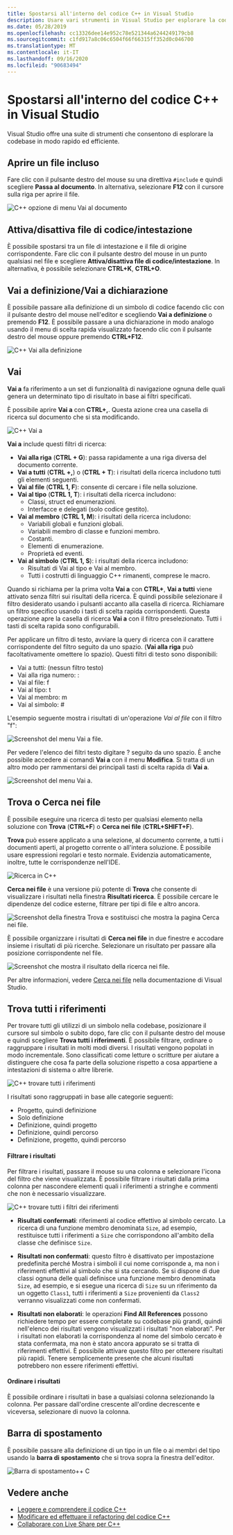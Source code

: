 ```yaml
---
title: Spostarsi all'interno del codice C++ in Visual Studio
description: Usare vari strumenti in Visual Studio per esplorare la codebase di C++.
ms.date: 05/28/2019
ms.openlocfilehash: cc13326dee14e952c78e521344a6244249179cb8
ms.sourcegitcommit: c1fd917a8c06c6504f66f66315ff352d0c046700
ms.translationtype: MT
ms.contentlocale: it-IT
ms.lasthandoff: 09/16/2020
ms.locfileid: "90683494"
---
```

# <a name="navigate-c-code-in-visual-studio"></a>Spostarsi all'interno del codice C++ in Visual Studio

Visual Studio offre una suite di strumenti che consentono di esplorare la codebase in modo rapido ed efficiente.

## <a name="open-an-included-file"></a>Aprire un file incluso

Fare clic con il pulsante destro del mouse su una direttiva `#include` e quindi scegliere **Passa al documento**. In alternativa, selezionare **F12** con il cursore sulla riga per aprire il file.

![C&#43;&#43; opzione di menu Vai al documento](../ide/media/go-to-document.png "Vai al documento")

## <a name="toggle-headercode-file"></a>Attiva/disattiva file di codice/intestazione

È possibile spostarsi tra un file di intestazione e il file di origine corrispondente. Fare clic con il pulsante destro del mouse in un punto qualsiasi nel file e scegliere **Attiva/disattiva file di codice/intestazione**. In alternativa, è possibile selezionare **CTRL+K**, **CTRL+O**.

## <a name="go-to-definitiondeclaration"></a>Vai a definizione/Vai a dichiarazione

È possibile passare alla definizione di un simbolo di codice facendo clic con il pulsante destro del mouse nell'editor e scegliendo **Vai a definizione** o premendo **F12**. È possibile passare a una dichiarazione in modo analogo usando il menu di scelta rapida visualizzato facendo clic con il pulsante destro del mouse oppure premendo **CTRL+F12**.

![C&#43;&#43; Vai alla definizione](../ide/media/go-to-def.png "Vai a definizione")

## <a name="go-to"></a>Vai

**Vai a** fa riferimento a un set di funzionalità di navigazione ognuna delle quali genera un determinato tipo di risultato in base ai filtri specificati.

È possibile aprire **Vai a** con **CTRL+,**. Questa azione crea una casella di ricerca sul documento che si sta modificando.

![C&#43;&#43; Vai a](../ide/media/go-to-cpp.png "Vai")

**Vai a** include questi filtri di ricerca:

- **Vai alla riga** (**CTRL + G**): passa rapidamente a una riga diversa del documento corrente.
- **Vai a tutti** (**CTRL +,**) o (**CTRL + T**): i risultati della ricerca includono tutti gli elementi seguenti.
- **Vai al file** (**CTRL 1, F**): consente di cercare i file nella soluzione.
- **Vai al tipo** (**CTRL 1, T**): i risultati della ricerca includono:
  - Classi, struct ed enumerazioni.
  - Interfacce e delegati (solo codice gestito).
- **Vai al membro** (**CTRL 1, M**): i risultati della ricerca includono:
  - Variabili globali e funzioni globali.
  - Variabili membro di classe e funzioni membro.
  - Costanti.
  - Elementi di enumerazione.
  - Proprietà ed eventi.
- **Vai al simbolo** (**CTRL 1, S**): i risultati della ricerca includono:
  - Risultati di Vai al tipo e Vai al membro.
  - Tutti i costrutti di linguaggio C++ rimanenti, comprese le macro.

Quando si richiama per la prima volta **Vai a** con **CTRL+**, **Vai a tutti** viene attivato senza filtri sui risultati della ricerca. È quindi possibile selezionare il filtro desiderato usando i pulsanti accanto alla casella di ricerca. Richiamare un filtro specifico usando i tasti di scelta rapida corrispondenti. Questa operazione apre la casella di ricerca **Vai a** con il filtro preselezionato. Tutti i tasti di scelta rapida sono configurabili.

Per applicare un filtro di testo, avviare la query di ricerca con il carattere corrispondente del filtro seguito da uno spazio. (**Vai alla riga** può facoltativamente omettere lo spazio). Questi filtri di testo sono disponibili:

- Vai a tutti: (nessun filtro testo)
- Vai alla riga numero: :
- Vai al file: f
- Vai al tipo: t
- Vai al membro: m
- Vai al simbolo: #

L'esempio seguente mostra i risultati di un'operazione *Vai al file* con il filtro "f":

![Screenshot del menu Vai a file.](../ide/media/vs2017-go-to-results.png "Menu Vai a")

Per vedere l'elenco dei filtri testo digitare ? seguito da uno spazio. È anche possibile accedere ai comandi **Vai a** con il menu **Modifica**. Si tratta di un altro modo per rammentarsi dei principali tasti di scelta rapida di **Vai a**.

![Screenshot del menu Vai a.](../ide/media/go-to-menu-cpp.png "Menu Vai a")

## <a name="find-or-find-in-files"></a>Trova o Cerca nei file

È possibile eseguire una ricerca di testo per qualsiasi elemento nella soluzione con **Trova** (**CTRL+F**) o **Cerca nei file** (**CTRL+SHIFT+F**).

**Trova** può essere applicato a una selezione, al documento corrente, a tutti i documenti aperti, al progetto corrente o all'intera soluzione. È possibile usare espressioni regolari e testo normale. Evidenzia automaticamente, inoltre, tutte le corrispondenze nell'IDE.

![Ricerca in C&#43;&#43; ](../ide/media/find-cpp.png "Find")

**Cerca nei file** è una versione più potente di **Trova** che consente di visualizzare i risultati nella finestra **Risultati ricerca**. È possibile cercare le dipendenze del codice esterne, filtrare per tipi di file e altro ancora.

![Screenshot della finestra Trova e sostituisci che mostra la pagina Cerca nei file.](../ide/media/find-in-files-cpp.png "Cerca nei file")

È possibile organizzare i risultati di **Cerca nei file** in due finestre e accodare insieme i risultati di più ricerche. Selezionare un risultato per passare alla posizione corrispondente nel file.

![Screenshot che mostra il risultato della ricerca nei file.](../ide/media/vs2017-find-in-files-results.png "Cerca nei file")

Per altre informazioni, vedere [Cerca nei file](/visualstudio/ide/find-in-files) nella documentazione di Visual Studio.

## <a name="find-all-references"></a>Trova tutti i riferimenti

Per trovare tutti gli utilizzi di un simbolo nella codebase, posizionare il cursore sul simbolo o subito dopo, fare clic con il pulsante destro del mouse e quindi scegliere **Trova tutti i riferimenti**. È possibile filtrare, ordinare o raggruppare i risultati in molti modi diversi. I risultati vengono popolati in modo incrementale. Sono classificati come letture o scritture per aiutare a distinguere che cosa fa parte della soluzione rispetto a cosa appartiene a intestazioni di sistema o altre librerie.

![C&#43;&#43; trovare tutti i riferimenti](../ide/media/find-all-references-results-cpp.png "Trova tutti i riferimenti")

I risultati sono raggruppati in base alle categorie seguenti:

- Progetto, quindi definizione
- Solo definizione
- Definizione, quindi progetto
- Definizione, quindi percorso
- Definizione, progetto, quindi percorso

#### <a name="filter-results"></a>Filtrare i risultati

Per filtrare i risultati, passare il mouse su una colonna e selezionare l'icona del filtro che viene visualizzata. È possibile filtrare i risultati dalla prima colonna per nascondere elementi quali i riferimenti a stringhe e commenti che non è necessario visualizzare.

![C&#43;&#43; trovare tutti i filtri dei riferimenti](../ide/media/find-all-references-filters-cpp.png "Filtri trova tutti i riferimenti")

- **Risultati confermati**: riferimenti al codice effettivo al simbolo cercato. La ricerca di una funzione membro denominata `Size`, ad esempio, restituisce tutti i riferimenti a `Size` che corrispondono all'ambito della classe che definisce `Size`.

- **Risultati non confermati**: questo filtro è disattivato per impostazione predefinita perché Mostra i simboli il cui nome corrisponde a, ma non i riferimenti effettivi al simbolo che si sta cercando. Se si dispone di due classi ognuna delle quali definisce una funzione membro denominata `Size`, ad esempio, e si esegue una ricerca di `Size` su un riferimento da un oggetto `Class1`, tutti i riferimenti a `Size` provenienti da `Class2` verranno visualizzati come non confermati.

- **Risultati non elaborati**: le operazioni **Find All References** possono richiedere tempo per essere completate su codebase più grandi, quindi nell'elenco dei risultati vengono visualizzati i risultati "non elaborati". Per i risultati non elaborati la corrispondenza al nome del simbolo cercato è stata confermata, ma non è stato ancora appurato se si tratta di riferimenti effettivi. È possibile attivare questo filtro per ottenere risultati più rapidi. Tenere semplicemente presente che alcuni risultati potrebbero non essere riferimenti effettivi.

#### <a name="sort-results"></a>Ordinare i risultati

È possibile ordinare i risultati in base a qualsiasi colonna selezionando la colonna. Per passare dall'ordine crescente all'ordine decrescente e viceversa, selezionare di nuovo la colonna.

## <a name="navigation-bar"></a>Barra di spostamento

È possibile passare alla definizione di un tipo in un file o ai membri del tipo usando la **barra di spostamento** che si trova sopra la finestra dell'editor.

![Barra di spostamento&#43;&#43; C](../ide/media/navbar-cpp.png "Barra di spostamento")

## <a name="see-also"></a>Vedere anche

- [Leggere e comprendere il codice C++](read-and-understand-code-cpp.md)</br>
- [Modificare ed effettuare il refactoring del codice C++](read-and-understand-code-cpp.md)</br>
- [Collaborare con Live Share per C++](live-share-cpp.md)
